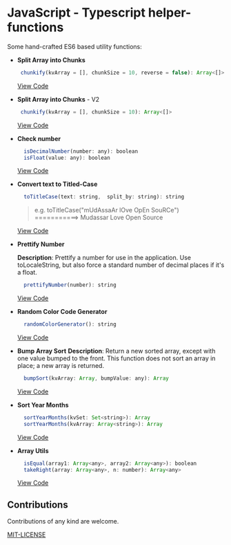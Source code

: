 # JavaScript - Typescript helper-functions

Some hand-crafted ES6 based utility functions:

- **Split Array into Chunks**

   ```javascript
    chunkify(kvArray = [], chunkSize = 10, reverse = false): Array<[]>
   ```

  [View Code](./src/chunkify.js)

- **Split Array into Chunks** - V2

   ```javascript
    chunkify(kvArray = [], chunkSize = 10): Array<[]>
   ```

  [View Code](./src/chunkify2.js)

- **Check number**

  ```javascript
    isDecimalNumber(number: any): boolean
    isFloat(value: any): boolean
  ```

  [View Code](./src/typeTeller.js)

- **Convert text to Titled-Case**

  ```javascript
    toTitleCase(text: string,  split_by: string): string
  ```

  > e.g. toTitleCase("mUdAssaAr lOve OpEn SouRCe") ===========> Mudassar Love Open Source
  
  [View Code](./src/toTitleCase.js)

- **Prettify Number**
  
  **Description**: Prettify a number for use in the application. Use toLocaleString, but also force a standard number of decimal places if it's a float.

  ```javascript
    prettifyNumber(number): string
  ```

  [View Code](./src/prettifyNumber.js)

- **Random Color Code Generator**

  ```javascript
    randomColorGenerator(): string
  ```

  [View Code](./src/randomColorGenerator.js)

- **Bump Array Sort**
  **Description**: Return a new sorted array, except with one value bumped to the front. This function does not sort an array in place; a new array is returned.

  ```javascript
    bumpSort(kvArray: Array, bumpValue: any): Array
  ```

  [View Code](./src/bumpSort.js)

- **Sort Year Months**

  ```javascript
    sortYearMonths(kvSet: Set<string>): Array
    sortYearMonths(kvArray: Array<string>): Array
  ```

  [View Code](./src/arrayUtils.ts)

- **Array Utils**

  ```javascript
    isEqual(array1: Array<any>, array2: Array<any>): boolean
    takeRight(array: Array<any>, n: number): Array<any>
  ```

  [View Code](./src/arrayUtils.ts)

## Contributions

Contributions of any kind are welcome.

[MIT-LICENSE](./LICENSE)
